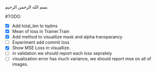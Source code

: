 بسم الله الرحمن الرحیم

#TODO:
- [x] Add total_len to tqdms
- [x] Mean of loss in Trainer.Train
- [x] Add method to visuallize mask and alpha transparancy
- [ ] Experiment add commit loss 
- [x] Show MSE Loss in visuallize.
- [ ] in validation we should report each loss seprately
- [ ] visualization error has much variance, we should report mse on all of images.